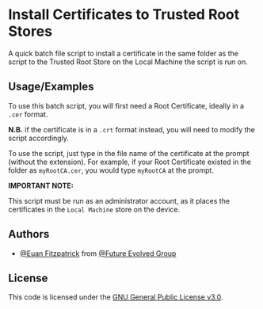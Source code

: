 # Install Certificates to Trusted Root Stores

A quick batch file script to install a certificate in the same folder as the script to the Trusted Root Store on the Local Machine the script is run on.


## Usage/Examples

To use this batch script, you will first need a Root Certificate, ideally in a `.cer` format.

**N.B.** if the certificate is in a `.crt` format instead, you will need to modify the script accordingly.

To use the script, just type in the file name of the certificate at the prompt (without the extension). For example, if your Root Certificate existed in the folder as `myRootCA.cer`, you would type `myRootCA` at the prompt.

**IMPORTANT NOTE:**

This script must be run as an administrator account, as it places the certificates in the `Local Machine` store on the device.
## Authors

- [@Euan Fitzpatrick](https://www.github.com/euanfitzpatrick) from [@Future Evolved Group](https://github.com/future-evolved-group) 


## License

This code is licensed under the [GNU General Public License v3.0](https://www.gnu.org/licenses/gpl-3.0.en.html).
